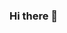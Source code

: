 ### Hi there 👋

<!--
**khan87adil/khan87adil** is a ✨ _special_ ✨ repository because its `README.md` (this file) appears on your GitHub profile.

Here are some ideas to get you started:
# My Profile
*** MOHAMMAD ADIL KHAN ***
## 🔭 I’m currently working on iSmile Technologies. 
## 🌱 I’m currently learning Data Science.
## My link Profile https://www.linkedin.com/in/adil07khan/
